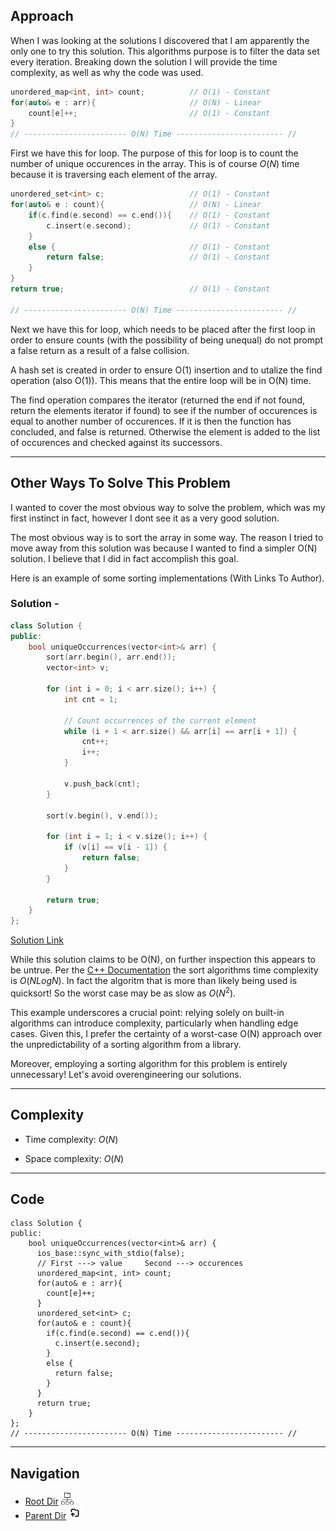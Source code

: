 ## Approach
<!-- Describe your approach to solving the problem. -->
When I was looking at the solutions I discovered that I am apparently the only one to try this solution. This algorithms purpose is to filter the data set every iteration. Breaking down the solution I will provide the time complexity, as well as why the code was used.

```cpp
unordered_map<int, int> count;          // O(1) - Constant
for(auto& e : arr){                     // O(N) - Linear
    count[e]++;                         // O(1) - Constant
}
// ----------------------- O(N) Time ------------------------ //
```

First we have this for loop. The purpose of this for loop is to count the number of unique occurences in the array. This is of course $O(N)$ time because it is traversing each element of the array.

```cpp
unordered_set<int> c;                   // O(1) - Constant
for(auto& e : count){                   // O(N) - Linear
    if(c.find(e.second) == c.end()){    // O(1) - Constant
        c.insert(e.second);             // O(1) - Constant 
    }
    else {                              // O(1) - Constant
        return false;                   // O(1) - Constant
    }
}
return true;                            // O(1) - Constant

// ----------------------- O(N) Time ------------------------ //
```

Next we have this for loop, which needs to be placed after the first loop in order to ensure counts (with the possibility of being unequal) do not prompt a false return as a result of a false collision.

A hash set is created in order to ensure O(1) insertion and to utalize the find operation (also O(1)). This means that the entire loop will be in O(N) time. 

The find operation compares the iterator (returned the end if not found, return the elements iterator if found) to see if the number of occurences is equal to another number of occurences. If it is then the function has concluded, and false is returned. Otherwise the element is added to the list of occurences and checked against its successors.  

****

## Other Ways To Solve This Problem

I wanted to cover the most obvious way to solve the problem, which was my first instinct in fact, however I dont see it as a very good solution. 

The most obvious way is to sort the array in some way. The reason I tried to move away from this solution was because I wanted to find a simpler O(N) solution. I believe that I did in fact accomplish this goal. 

Here is an example of some sorting implementations (With Links To Author).

### Solution - 
```cpp
class Solution {
public:
    bool uniqueOccurrences(vector<int>& arr) {
        sort(arr.begin(), arr.end());
        vector<int> v;

        for (int i = 0; i < arr.size(); i++) {
            int cnt = 1;

            // Count occurrences of the current element
            while (i + 1 < arr.size() && arr[i] == arr[i + 1]) {
                cnt++;
                i++;
            }

            v.push_back(cnt);
        }

        sort(v.begin(), v.end());

        for (int i = 1; i < v.size(); i++) {
            if (v[i] == v[i - 1]) {
                return false;
            }
        }

        return true;
    }
}; 
```

[Solution Link](https://leetcode.com/problems/unique-number-of-occurrences/solutions/4577893/beats-100-users-c-java-python-javascript-2-approaches-explained)

While this solution claims to be O(N), on further inspection this appears to be untrue. Per the [C++ Documentation](https://en.cppreference.com/w/cpp/algorithm/sort) the sort algorithms time complexity is $O(NLogN)$. In fact the algoritm that is more than likely being used is quicksort! So the worst case may be as slow as $O(N^2)$. 

This example underscores a crucial point: relying solely on built-in algorithms can introduce complexity, particularly when handling edge cases. Given this, I prefer the certainty of a worst-case O(N) approach over the unpredictability of a sorting algorithm from a library.

Moreover, employing a sorting algorithm for this problem is entirely unnecessary! Let's avoid overengineering our solutions.

****
## Complexity

- Time complexity: $O(N)$

- Space complexity: $O(N)$

****
## Code

```
class Solution {
public:
    bool uniqueOccurrences(vector<int>& arr) {
      ios_base::sync_with_stdio(false);
      // First ---> value     Second ---> occurences
      unordered_map<int, int> count;
      for(auto& e : arr){
        count[e]++;
      }
      unordered_set<int> c;
      for(auto& e : count){
        if(c.find(e.second) == c.end()){
          c.insert(e.second);
        }
        else {
          return false;
        }
      }
      return true;
    }
};
// ----------------------- O(N) Time ------------------------ //
```

****

## Navigation

- [Root Dir](../Index.md) <img src="../../../Assets/root.png" alt="Root Dir Folder" style="width:20px;height:20px;">
- [Parent Dir](Index.md) <img src="../../../Assets/parent.png" alt="Root Dir Folder" style="width:20px;height:20px;">
